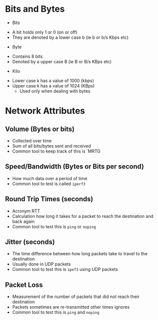 # Bits and Bytes

* Bits
 - A bit holds only 1 or 0 (on or off)
 - They are denoted by a lower case b (ie b or b/s Kbps etc)
* Byte
 - Contains 8 bits
 - Denoted by a upper case B (ie B or B/s KBps etc)
 
* Kilo
 - Lower case k has a value of 1000 (kbps)
 - Upper case k has a value of 1024 (KBps)
   - Used only when dealing with bytes
 
# Network Attributes

## Volume (Bytes or bits)

 * Collected over time
 * Sum of all bits/bytes sent and received
 * Common tool to keep track of this is `MRTG
 
## Speed/Bandwidth (Bytes or Bits per second)

 * How much data over a period of time
 * Common tool to test is called `iperf3`
 
## Round Trip Times (seconds)
 * Acronym RTT
 * Calculation how long it takes for a packet to reach the destination and back again
 * Common tool to test this is `ping` or `noping`

## Jitter (seconds)
 * The time difference between how long packets take to travel to the destination
 * Usually done in UDP packets
 * Common tool to test this is `ipef3` using UDP packets
 
## Packet Loss
 * Measurement of the number of packets that did not reach their destination
 * Packets sometimes are re-transmitted other times ignores
 * Common tool to test this is `ping` and `noping`
